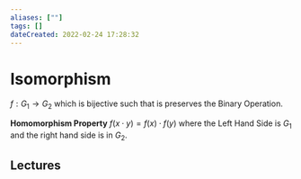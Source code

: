 ```yaml
---
aliases: [""] 
tags: [] 
dateCreated: 2022-02-24 17:28:32
---
```

# Isomorphism
$f: G_1 \rightarrow G_2$ which is bijective such that is preserves the Binary Operation. 

**Homomorphism Property**
$f(x \cdot y) = f(x) \cdot f(y)$ where the Left Hand Side is $G_1$ and the right hand side is in $G_2$.

## Lectures